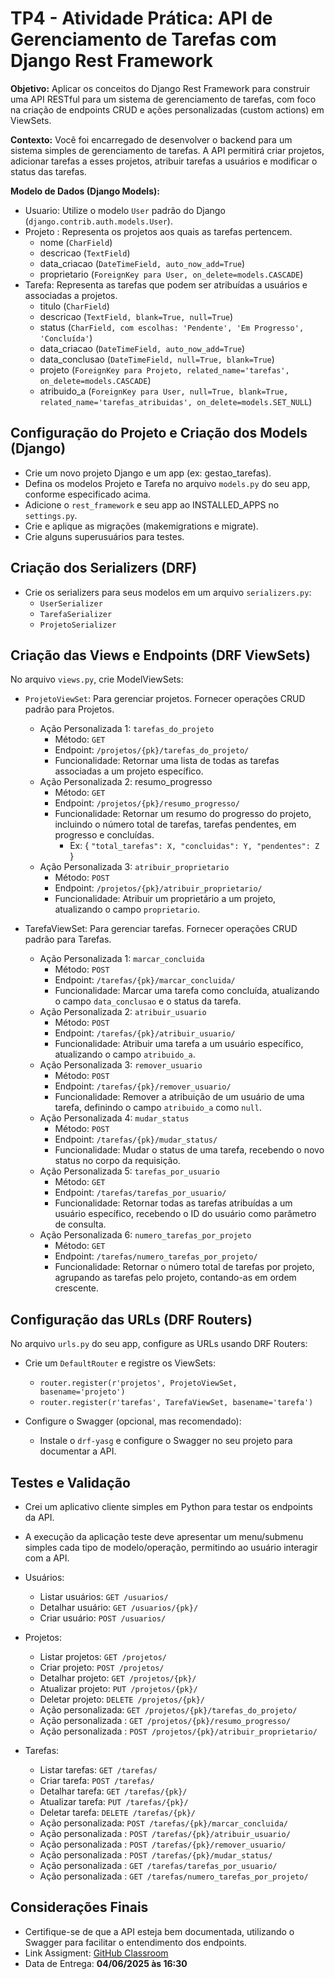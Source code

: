 # TP4 - Atividade Prática: API de Gerenciamento de Tarefas com Django Rest Framework 

**Objetivo:** Aplicar os conceitos do Django Rest Framework para construir uma API RESTful para um sistema de gerenciamento de tarefas, com foco na criação de endpoints CRUD e ações personalizadas (custom actions) em ViewSets.

**Contexto:**
Você foi encarregado de desenvolver o backend para um sistema simples de gerenciamento de tarefas. A API permitirá criar projetos, adicionar tarefas a esses projetos, atribuir tarefas a usuários e modificar o status das tarefas.

**Modelo de Dados (Django Models):**


- Usuario: Utilize o modelo `User` padrão do Django (`django.contrib.auth.models.User`).
- Projeto : Representa os projetos aos quais as tarefas pertencem.
  - nome (`CharField`)
  - descricao (`TextField`)
  - data_criacao (`DateTimeField, auto_now_add=True`)
  - proprietario (`ForeignKey para User, on_delete=models.CASCADE`)
- Tarefa: Representa as tarefas que podem ser atribuídas a usuários e associadas a projetos.
  - titulo (`CharField`)
  - descricao (`TextField, blank=True, null=True`)
  - status (`CharField, com escolhas: 'Pendente', 'Em Progresso', 'Concluída'`)
  - data_criacao (`DateTimeField, auto_now_add=True`)
  - data_conclusao (`DateTimeField, null=True, blank=True`)
  - projeto (`ForeignKey para Projeto, related_name='tarefas', on_delete=models.CASCADE`)
  - atribuido_a (`ForeignKey para User, null=True, blank=True, related_name='tarefas_atribuidas', on_delete=models.SET_NULL`)

## Configuração do Projeto e Criação dos Models (Django) 

- Crie um novo projeto Django e um app (ex: gestao_tarefas).
- Defina os modelos Projeto e Tarefa no arquivo `models.py` do seu app, conforme especificado acima.
- Adicione o `rest_framework` e seu app ao INSTALLED_APPS no `settings.py`.
- Crie e aplique as migrações (makemigrations e migrate).
- Crie alguns superusuários para testes.

## Criação dos Serializers (DRF) 

- Crie os serializers para seus modelos em um arquivo `serializers.py`:
  - `UserSerializer` 
  - `TarefaSerializer`
  - `ProjetoSerializer`

## Criação das Views e Endpoints (DRF ViewSets)

No arquivo `views.py`, crie ModelViewSets:

- `ProjetoViewSet`: Para gerenciar projetos. Fornecer operações CRUD padrão para Projetos.
  - Ação Personalizada 1: `tarefas_do_projeto`
    - Método: `GET`
    - Endpoint: `/projetos/{pk}/tarefas_do_projeto/`
    - Funcionalidade: Retornar uma lista de todas as tarefas associadas a um projeto específico.
  - Ação Personalizada 2: resumo_progresso
    - Método: `GET`
    - Endpoint: `/projetos/{pk}/resumo_progresso/`
    - Funcionalidade: Retornar um resumo do progresso do projeto, incluindo o número total de tarefas, tarefas pendentes, em progresso e concluídas. 
      - Ex: { `"total_tarefas": X, "concluidas": Y, "pendentes": Z `}
  - Ação Personalizada 3: `atribuir_proprietario`
    - Método: `POST`
    - Endpoint: `/projetos/{pk}/atribuir_proprietario/`
    - Funcionalidade: Atribuir um proprietário a um projeto, atualizando o campo `proprietario`.


- TarefaViewSet: Para gerenciar tarefas. Fornecer operações CRUD padrão para Tarefas.
  - Ação Personalizada 1: `marcar_concluida`
    - Método: `POST`
    - Endpoint: `/tarefas/{pk}/marcar_concluida/`
    - Funcionalidade: Marcar uma tarefa como concluída, atualizando o campo `data_conclusao` e o status da tarefa.
  - Ação Personalizada 2: `atribuir_usuario`
    - Método: `POST`
    - Endpoint: `/tarefas/{pk}/atribuir_usuario/`
    - Funcionalidade: Atribuir uma tarefa a um usuário específico, atualizando o campo `atribuido_a`.
  - Ação Personalizada 3: `remover_usuario`
    - Método: `POST`
    - Endpoint: `/tarefas/{pk}/remover_usuario/`
    - Funcionalidade: Remover a atribuição de um usuário de uma tarefa, definindo o campo `atribuido_a` como `null`.
  - Ação Personalizada 4: `mudar_status`
    - Método: `POST`
    - Endpoint: `/tarefas/{pk}/mudar_status/`
    - Funcionalidade: Mudar o status de uma tarefa, recebendo o novo status no corpo da requisição.
  - Ação Personalizada 5: `tarefas_por_usuario`
    - Método: `GET`
    - Endpoint: `/tarefas/tarefas_por_usuario/`
    - Funcionalidade: Retornar todas as tarefas atribuídas a um usuário específico, recebendo o ID do usuário como parâmetro de consulta.
  - Ação Personalizada 6: `numero_tarefas_por_projeto`
    - Método: `GET`
    - Endpoint: `/tarefas/numero_tarefas_por_projeto/`
    - Funcionalidade: Retornar o número total de tarefas por projeto, agrupando as tarefas pelo projeto, contando-as em ordem crescente.

## Configuração das URLs (DRF Routers)

No arquivo `urls.py` do seu app, configure as URLs usando DRF Routers:

- Crie um `DefaultRouter` e registre os ViewSets:
  - `router.register(r'projetos', ProjetoViewSet, basename='projeto')`
  - `router.register(r'tarefas', TarefaViewSet, basename='tarefa')`

- Configure o Swagger (opcional, mas recomendado):
  - Instale o `drf-yasg` e configure o Swagger no seu projeto para documentar a API.  

## Testes e Validação

- Crei um aplicativo cliente simples em Python para testar os endpoints da API.
- A execução da aplicação teste deve apresentar um menu/submenu simples cada tipo de modelo/operação, permitindo ao usuário interagir com a API.

- Usuários:
  - Listar usuários: `GET /usuarios/`
  - Detalhar usuário: `GET /usuarios/{pk}/`
  - Criar usuário: `POST /usuarios/`

- Projetos:
  - Listar projetos: `GET /projetos/`
  - Criar projeto: `POST /projetos/`
  - Detalhar projeto: `GET /projetos/{pk}/`
  - Atualizar projeto: `PUT /projetos/{pk}/`
  - Deletar projeto: `DELETE /projetos/{pk}/`
  - Ação personalizada: `GET /projetos/{pk}/tarefas_do_projeto/`
  - Ação personalizada : `GET /projetos/{pk}/resumo_progresso/`
  - Ação personalizada : `POST /projetos/{pk}/atribuir_proprietario/`

- Tarefas:
  - Listar tarefas: `GET /tarefas/`
  - Criar tarefa: `POST /tarefas/`
  - Detalhar tarefa: `GET /tarefas/{pk}/`
  - Atualizar tarefa: `PUT /tarefas/{pk}/`
  - Deletar tarefa: `DELETE /tarefas/{pk}/`
  - Ação personalizada: `POST /tarefas/{pk}/marcar_concluida/`
  - Ação personalizada : `POST /tarefas/{pk}/atribuir_usuario/`
  - Ação personalizada : `POST /tarefas/{pk}/remover_usuario/`
  - Ação personalizada : `POST /tarefas/{pk}/mudar_status/`
  - Ação personalizada : `GET /tarefas/tarefas_por_usuario/`
  - Ação personalizada : `GET /tarefas/numero_tarefas_por_projeto/`  

## Considerações Finais

- Certifique-se de que a API esteja bem documentada, utilizando o Swagger para facilitar o entendimento dos endpoints.
- Link Assigment: [GitHub Classroom](https://classroom.github.com/a/dqcSHj9n)
- Data de Entrega: **04/06/2025 às 16:30**